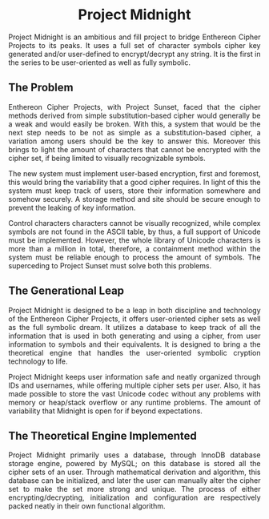 <!-- markdownlint-disable MD033 -->

<style>
    h1 {
        text-align: center;
    }
    p {
        text-align: justify;
        text-justify: inter-word;
    }
</style>

# Project Midnight

Project Midnight is an ambitious and fill project to bridge Enthereon Cipher Projects to its peaks. It uses a full set of character symbols cipher key generated and/or user-defined to encrypt/decrypt any string. It is the first in the series to be user-oriented as well as fully symbolic.

## The Problem

Enthereon Cipher Projects, with Project Sunset, faced that the cipher methods derived from simple substitution-based cipher would generally be a weak and would easily be broken. With this, a system that would be the next step needs to be not as simple as a substitution-based cipher, a variation among users should be the key to answer this. Moreover this brings to light the amount of characters that cannot be encrypted with the cipher set, if being limited to visually recognizable symbols.

The new system must implement user-based encryption, first and foremost, this would bring the variability that a good cipher requires. In light of this the system must keep track of users, store their information somewhere and somehow securely. A storage method and site should be secure enough to prevent the leaking of key information.

Control characters characters cannot be visually recognized, while complex symbols are not found in the ASCII table, by thus, a full support of Unicode must be implemented. However, the whole library of Unicode characters is more than a million in total, therefore, a containment method within the system must be reliable enough to process the amount of symbols. The superceding to Project Sunset must solve both this problems.

## The Generational Leap

Project Midnight is designed to be a leap in both discipline and technology of the Enthereon Cipher Projects, it offers user-oriented cipher sets as well as the full symbolic dream. It utilizes a database to keep track of all the information that is used in both generating and using a cipher, from user information to symbols and their equivalents. It is designed to bring a the theoretical engine that handles the user-oriented symbolic cryption technology to life.

Project Midnight keeps user information safe and neatly organized through IDs and usernames, while offering multiple cipher sets per user. Also, it has made possible to store the vast Unicode codec without any problems with memory or heap/stack overflow or any runtime problems. The amount of variability that Midnight is open for if beyond expectations.

## The Theoretical Engine Implemented

Project Midnight primarily uses a database, through InnoDB database storage engine, powered by MySQL; on this database is stored all the cipher sets of an user. Through mathematical derivation and algorithm, this database can be initialized, and later the user can manually alter the cipher set to make the set more strong and unique. The process of either encrypting/decrypting, initialization and configuration are respectively packed neatly in their own functional algorithm.
